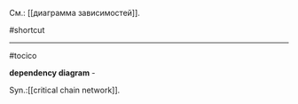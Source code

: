 См.: [[диаграмма зависимостей]].

#shortcut




<hr/>

#tocico

<b>dependency diagram</b> - 


Syn.:[[critical chain network]].



